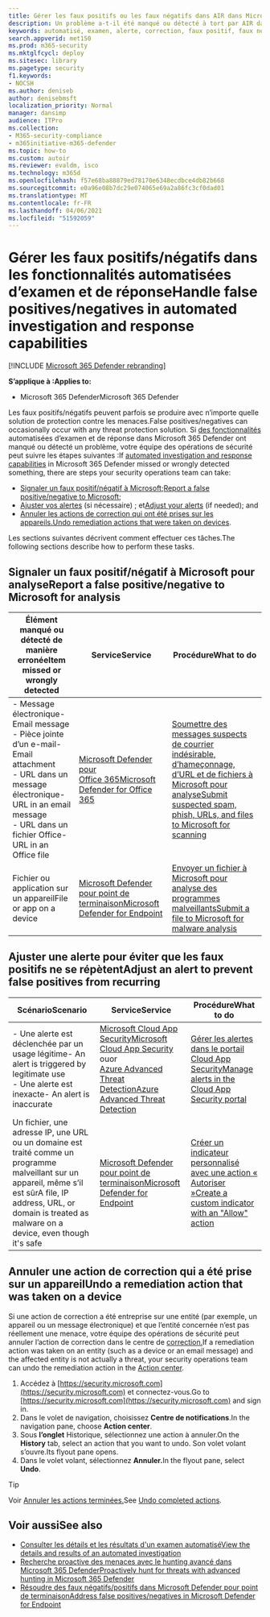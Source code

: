 ```yaml
---
title: Gérer les faux positifs ou les faux négatifs dans AIR dans Microsoft 365 Defender
description: Un problème a-t-il été manqué ou détecté à tort par AIR dans Microsoft 365 Defender ? Découvrez comment soumettre des faux positifs ou des faux négatifs à Microsoft pour analyse.
keywords: automatisé, examen, alerte, correction, faux positif, faux négatif
search.appverid: met150
ms.prod: m365-security
ms.mktglfcycl: deploy
ms.sitesec: library
ms.pagetype: security
f1.keywords:
- NOCSH
ms.author: deniseb
author: denisebmsft
localization_priority: Normal
manager: dansimp
audience: ITPro
ms.collection:
- M365-security-compliance
- m365initiative-m365-defender
ms.topic: how-to
ms.custom: autoir
ms.reviewer: evaldm, isco
ms.technology: m365d
ms.openlocfilehash: f57e68ba88879ed78170e6348ecdbce4db82b668
ms.sourcegitcommit: e0a96e08b7dc29e074065e69a2a86fc3cf0dad01
ms.translationtype: MT
ms.contentlocale: fr-FR
ms.lasthandoff: 04/06/2021
ms.locfileid: "51592059"
---
```

# <a name="handle-false-positivesnegatives-in-automated-investigation-and-response-capabilities"></a><span data-ttu-id="d41e1-105">Gérer les faux positifs/négatifs dans les fonctionnalités automatisées d’examen et de réponse</span><span class="sxs-lookup"><span data-stu-id="d41e1-105">Handle false positives/negatives in automated investigation and response capabilities</span></span>

[!INCLUDE [Microsoft 365 Defender rebranding](../includes/microsoft-defender.md)]

<span data-ttu-id="d41e1-106">**S’applique à :**</span><span class="sxs-lookup"><span data-stu-id="d41e1-106">**Applies to:**</span></span>
- <span data-ttu-id="d41e1-107">Microsoft 365 Defender</span><span class="sxs-lookup"><span data-stu-id="d41e1-107">Microsoft 365 Defender</span></span>

<span data-ttu-id="d41e1-108">Les faux positifs/négatifs peuvent parfois se produire avec n’importe quelle solution de protection contre les menaces.</span><span class="sxs-lookup"><span data-stu-id="d41e1-108">False positives/negatives can occasionally occur with any threat protection solution.</span></span> <span data-ttu-id="d41e1-109">Si [des fonctionnalités](m365d-autoir.md) automatisées d’examen et de réponse dans Microsoft 365 Defender ont manqué ou détecté un problème, votre équipe des opérations de sécurité peut suivre les étapes suivantes :</span><span class="sxs-lookup"><span data-stu-id="d41e1-109">If [automated investigation and response capabilities](m365d-autoir.md) in Microsoft 365 Defender missed or wrongly detected something, there are steps your security operations team can take:</span></span>

- <span data-ttu-id="d41e1-110">[Signaler un faux positif/négatif à Microsoft](#report-a-false-positivenegative-to-microsoft-for-analysis);</span><span class="sxs-lookup"><span data-stu-id="d41e1-110">[Report a false positive/negative to Microsoft](#report-a-false-positivenegative-to-microsoft-for-analysis);</span></span>
- <span data-ttu-id="d41e1-111">[Ajuster vos alertes](#adjust-an-alert-to-prevent-false-positives-from-recurring) (si nécessaire) ; et</span><span class="sxs-lookup"><span data-stu-id="d41e1-111">[Adjust your alerts](#adjust-an-alert-to-prevent-false-positives-from-recurring) (if needed); and</span></span> 
- <span data-ttu-id="d41e1-112">[Annuler les actions de correction qui ont été prises sur les appareils.](#undo-a-remediation-action-that-was-taken-on-a-device)</span><span class="sxs-lookup"><span data-stu-id="d41e1-112">[Undo remediation actions that were taken on devices](#undo-a-remediation-action-that-was-taken-on-a-device).</span></span> 

<span data-ttu-id="d41e1-113">Les sections suivantes décrivent comment effectuer ces tâches.</span><span class="sxs-lookup"><span data-stu-id="d41e1-113">The following sections describe how to perform these tasks.</span></span>

## <a name="report-a-false-positivenegative-to-microsoft-for-analysis"></a><span data-ttu-id="d41e1-114">Signaler un faux positif/négatif à Microsoft pour analyse</span><span class="sxs-lookup"><span data-stu-id="d41e1-114">Report a false positive/negative to Microsoft for analysis</span></span>

|<span data-ttu-id="d41e1-115">Élément manqué ou détecté de manière erronée</span><span class="sxs-lookup"><span data-stu-id="d41e1-115">Item missed or wrongly detected</span></span> |<span data-ttu-id="d41e1-116">Service</span><span class="sxs-lookup"><span data-stu-id="d41e1-116">Service</span></span>  |<span data-ttu-id="d41e1-117">Procédure</span><span class="sxs-lookup"><span data-stu-id="d41e1-117">What to do</span></span>  |
|---------|---------|---------|
|<span data-ttu-id="d41e1-118">- Message électronique</span><span class="sxs-lookup"><span data-stu-id="d41e1-118">- Email message</span></span> <br/><span data-ttu-id="d41e1-119">- Pièce jointe d’un e-mail</span><span class="sxs-lookup"><span data-stu-id="d41e1-119">- Email attachment</span></span> <br/><span data-ttu-id="d41e1-120">- URL dans un message électronique</span><span class="sxs-lookup"><span data-stu-id="d41e1-120">- URL in an email message</span></span><br/><span data-ttu-id="d41e1-121">- URL dans un fichier Office</span><span class="sxs-lookup"><span data-stu-id="d41e1-121">- URL in an Office file</span></span>      |[<span data-ttu-id="d41e1-122">Microsoft Defender pour Office 365</span><span class="sxs-lookup"><span data-stu-id="d41e1-122">Microsoft Defender for Office 365</span></span>](/microsoft-365/security/office-365-security/defender-for-office-365)        |[<span data-ttu-id="d41e1-123">Soumettre des messages suspects de courrier indésirable, d’hameçonnage, d’URL et de fichiers à Microsoft pour analyse</span><span class="sxs-lookup"><span data-stu-id="d41e1-123">Submit suspected spam, phish, URLs, and files to Microsoft for scanning</span></span>](../office-365-security/admin-submission.md)         |
|<span data-ttu-id="d41e1-124">Fichier ou application sur un appareil</span><span class="sxs-lookup"><span data-stu-id="d41e1-124">File or app on a device</span></span>    |[<span data-ttu-id="d41e1-125">Microsoft Defender pour point de terminaison</span><span class="sxs-lookup"><span data-stu-id="d41e1-125">Microsoft Defender for Endpoint</span></span>](/windows/security/threat-protection)         |[<span data-ttu-id="d41e1-126">Envoyer un fichier à Microsoft pour analyse des programmes malveillants</span><span class="sxs-lookup"><span data-stu-id="d41e1-126">Submit a file to Microsoft for malware analysis</span></span>](https://www.microsoft.com/wdsi/filesubmission)         |

## <a name="adjust-an-alert-to-prevent-false-positives-from-recurring"></a><span data-ttu-id="d41e1-127">Ajuster une alerte pour éviter que les faux positifs ne se répètent</span><span class="sxs-lookup"><span data-stu-id="d41e1-127">Adjust an alert to prevent false positives from recurring</span></span>

|<span data-ttu-id="d41e1-128">Scénario</span><span class="sxs-lookup"><span data-stu-id="d41e1-128">Scenario</span></span> |<span data-ttu-id="d41e1-129">Service</span><span class="sxs-lookup"><span data-stu-id="d41e1-129">Service</span></span> |<span data-ttu-id="d41e1-130">Procédure</span><span class="sxs-lookup"><span data-stu-id="d41e1-130">What to do</span></span> |
|--------|--------|--------|
|<span data-ttu-id="d41e1-131">- Une alerte est déclenchée par un usage légitime</span><span class="sxs-lookup"><span data-stu-id="d41e1-131">- An alert is triggered by legitimate use</span></span> <br/><span data-ttu-id="d41e1-132">- Une alerte est inexacte</span><span class="sxs-lookup"><span data-stu-id="d41e1-132">- An alert is inaccurate</span></span>    |[<span data-ttu-id="d41e1-133">Microsoft Cloud App Security</span><span class="sxs-lookup"><span data-stu-id="d41e1-133">Microsoft Cloud App Security</span></span>](/cloud-app-security)<br/> <span data-ttu-id="d41e1-134">ou</span><span class="sxs-lookup"><span data-stu-id="d41e1-134">or</span></span> <br/>[<span data-ttu-id="d41e1-135">Azure Advanced Threat Detection</span><span class="sxs-lookup"><span data-stu-id="d41e1-135">Azure Advanced Threat Detection</span></span>](/azure/security/fundamentals/threat-detection)         |[<span data-ttu-id="d41e1-136">Gérer les alertes dans le portail Cloud App Security</span><span class="sxs-lookup"><span data-stu-id="d41e1-136">Manage alerts in the Cloud App Security portal</span></span>](/cloud-app-security/managing-alerts)         |
|<span data-ttu-id="d41e1-137">Un fichier, une adresse IP, une URL ou un domaine est traité comme un programme malveillant sur un appareil, même s’il est sûr</span><span class="sxs-lookup"><span data-stu-id="d41e1-137">A file, IP address, URL, or domain is treated as malware on a device, even though it's safe</span></span>|[<span data-ttu-id="d41e1-138">Microsoft Defender pour point de terminaison</span><span class="sxs-lookup"><span data-stu-id="d41e1-138">Microsoft Defender for Endpoint</span></span>](/windows/security/threat-protection) |[<span data-ttu-id="d41e1-139">Créer un indicateur personnalisé avec une action « Autoriser »</span><span class="sxs-lookup"><span data-stu-id="d41e1-139">Create a custom indicator with an "Allow" action</span></span>](/windows/security/threat-protection/microsoft-defender-atp/manage-indicators) |

## <a name="undo-a-remediation-action-that-was-taken-on-a-device"></a><span data-ttu-id="d41e1-140">Annuler une action de correction qui a été prise sur un appareil</span><span class="sxs-lookup"><span data-stu-id="d41e1-140">Undo a remediation action that was taken on a device</span></span>

<span data-ttu-id="d41e1-141">Si une action de correction a été entreprise sur une entité (par exemple, un appareil ou un message électronique) et que l’entité concernée n’est pas réellement une menace, votre équipe des opérations de sécurité peut annuler l’action de correction dans le centre de [correction.](m365d-action-center.md)</span><span class="sxs-lookup"><span data-stu-id="d41e1-141">If a remediation action was taken on an entity (such as a device or an email message) and the affected entity is not actually a threat, your security operations team can undo the remediation action in the [Action center](m365d-action-center.md).</span></span>

1. <span data-ttu-id="d41e1-142">Accédez à [https://security.microsoft.com](https://security.microsoft.com) et connectez-vous.</span><span class="sxs-lookup"><span data-stu-id="d41e1-142">Go to [https://security.microsoft.com](https://security.microsoft.com) and sign in.</span></span> 
2. <span data-ttu-id="d41e1-143">Dans le volet de navigation, choisissez **Centre de notifications**.</span><span class="sxs-lookup"><span data-stu-id="d41e1-143">In the navigation pane, choose **Action center**.</span></span> 
3. <span data-ttu-id="d41e1-144">Sous **l’onglet** Historique, sélectionnez une action à annuler.</span><span class="sxs-lookup"><span data-stu-id="d41e1-144">On the **History** tab, select an action that you want to undo.</span></span> <span data-ttu-id="d41e1-145">Son volet volant s’ouvre.</span><span class="sxs-lookup"><span data-stu-id="d41e1-145">Its flyout pane opens.</span></span>
4. <span data-ttu-id="d41e1-146">Dans le volet volant, sélectionnez **Annuler.**</span><span class="sxs-lookup"><span data-stu-id="d41e1-146">In the flyout pane, select **Undo**.</span></span>

> [!TIP]
> <span data-ttu-id="d41e1-147">Voir [Annuler les actions terminées.](m365d-autoir-actions.md#undo-completed-actions)</span><span class="sxs-lookup"><span data-stu-id="d41e1-147">See [Undo completed actions](m365d-autoir-actions.md#undo-completed-actions).</span></span>

## <a name="see-also"></a><span data-ttu-id="d41e1-148">Voir aussi</span><span class="sxs-lookup"><span data-stu-id="d41e1-148">See also</span></span>

- [<span data-ttu-id="d41e1-149">Consulter les détails et les résultats d'un examen automatisé</span><span class="sxs-lookup"><span data-stu-id="d41e1-149">View the details and results of an automated investigation</span></span>](m365d-autoir-results.md)
- [<span data-ttu-id="d41e1-150">Recherche proactive des menaces avec le hunting avancé dans Microsoft 365 Defender</span><span class="sxs-lookup"><span data-stu-id="d41e1-150">Proactively hunt for threats with advanced hunting in Microsoft 365 Defender</span></span>](advanced-hunting-overview.md)
- [<span data-ttu-id="d41e1-151">Résoudre des faux négatifs/positifs dans Microsoft Defender pour point de terminaison</span><span class="sxs-lookup"><span data-stu-id="d41e1-151">Address false positives/negatives in Microsoft Defender for Endpoint</span></span>](/windows/security/threat-protection/microsoft-defender-atp/defender-endpoint-false-positives-negatives)